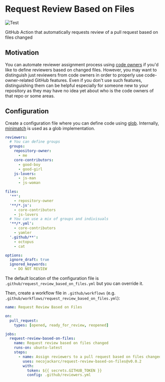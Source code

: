 # Request Review Based on Files

![Test](https://github.com/necojackarc/request-review-based-on-files/workflows/Test/badge.svg)

GitHub Action that automatically requests review of a pull request based on files changed

## Motivation
You can automate reviewer assignment process using [code owners](https://docs.github.com/en/github/creating-cloning-and-archiving-repositories/about-code-owners) if you'd like to define reviewers based on changed files.
However, you may want to distinguish just reviewers from code owners in order to properly use code-owner-related GitHub features. Even if you don't use such features, distinguishing them can be helpful especially for someone new to your repository as they may have no idea yet about who is the code owners of that repo or some areas.

## Configuration

Create a configuration file where you can define code using [glob](https://en.wikipedia.org/wiki/Glob_(programming)).
Internally, [minimatch](https://github.com/isaacs/minimatch) is used as a glob implementation.

```yaml
reviewers:
  # You can define groups
  groups:
    repository-owner:
      - me
    core-contributors:
      - good-boy
      - good-girl
    js-lovers:
      - js-man
      - js-woman

files:
  '**':
    - repository-owner
  '**/*.js':
    - core-contributors
    - js-lovers
  # You can use a mix of groups and indivisuals
  '**/*.yml':
    - core-contributors
    - yamler
  '.github/**':
    - octopus
    - cat

options:
  ignore_draft: true
  ignored_keywords:
    - DO NOT REVIEW
```

The default location of the configuration file is `.github/request_review_based_on_files.yml` but you can override it.

Then, create a workflow file in `.github/workflows` (e.g. `.github/workflows/request_review_based_on_files.yml`):

```yaml
name: Request Review Based on Files

on:
  pull_request:
    types: [opened, ready_for_review, reopened]

jobs:
  request-review-based-on-files:
    name: Request review based on files changed
    runs-on: ubuntu-latest
    steps:
      - name: Assign reviewers to a pull request based on files changed
        uses: necojackarc/request-review-based-on-files@v0.0.2
        with:
          token: ${{ secrets.GITHUB_TOKEN }}
          config: .github/reviewers.yml
```
